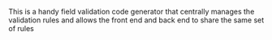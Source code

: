 This is a handy field validation code generator that centrally manages the validation rules and allows the front end and back end to share the same set of rules